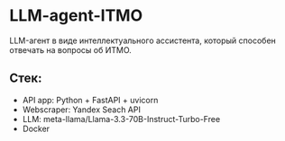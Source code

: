 # LLM-agent-ITMO
 
LLM-агент в виде интеллектуального ассистента, который способен отвечать на вопросы об ИТМО.

## Стек:
- API app: Python + FastAPI + uvicorn
- Webscraper: Yandex Seach API
- LLM: meta-llama/Llama-3.3-70B-Instruct-Turbo-Free
- Docker
